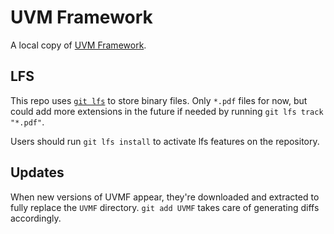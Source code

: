 # UVM Framework

A local copy of [UVM Framework][UVMF].

## LFS

This repo uses [`git lfs`][LFS] to store binary files. Only `*.pdf` files for now, but could add more extensions in the future if needed by running `git lfs track "*.pdf"`.

Users should run `git lfs install` to activate lfs features on the repository.

## Updates

When new versions of UVMF appear, they're downloaded and extracted to fully replace the `UVMF` directory. `git add UVMF` takes care of generating diffs accordingly.


[UVMF]: https://verificationacademy.com/topics/verification-methodology/uvm-framework
[LFS]: https://git-lfs.com/

